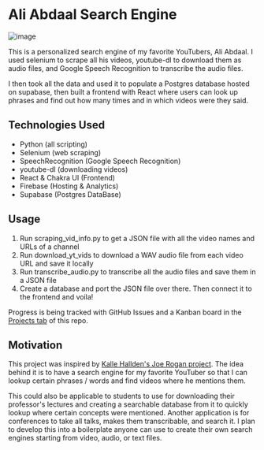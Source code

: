 # Ali Abdaal Search Engine

![image](https://user-images.githubusercontent.com/63742054/116843039-aa9be480-abac-11eb-82b7-1f5508d4d1d2.png)

This is a personalized search engine of my favorite YouTubers, Ali Abdaal. I used selenium to scrape all his videos, youtube-dl to download them as audio files, and Google Speech Recognition to transcribe the audio files.

I then took all the data and used it to populate a Postgres database hosted on supabase, then built a frontend with React where users can look up phrases and find out how many times and in which videos were they said.

## Technologies Used

- Python (all scripting)
- Selenium (web scraping)
- SpeechRecognition (Google Speech Recognition)
- youtube-dl (downloading videos)
- React & Chakra UI (Frontend)
- Firebase (Hosting & Analytics)
- Supabase (Postgres DataBase)

## Usage

1. Run scraping_vid_info.py to get a JSON file with all the video names and URLs of a channel
2. Run download_yt_vids to download a WAV audio file from each video URL and save it locally
3. Run transcribe_audio.py to transcribe all the audio files and save them in a JSON file
4. Create a database and port the JSON file over there. Then connect it to the frontend and voila!

Progress is being tracked with GitHub Issues and a Kanban board in the [Projects tab](https://github.com/Nutlope/yt-search-engine/projects/1) of this repo.

## Motivation

This project was inspired by [Kalle Hallden's Joe Rogan project](https://www.youtube.com/watch?v=UUnAcrzA0nA&t=7s&ab_channel=KalleHallden). The idea behind it is to have a search engine for my favorite YouTuber so that I can lookup certain phrases / words and find videos where he mentions them.

This could also be applicable to students to use for downloading their professor's lectures and creating a searchable database from it to quickly lookup where certain concepts were mentioned. Another application is for conferences to take all talks, makes them transcribable, and search it. I plan to develop this into a boilerplate anyone can use to create their own search engines starting from video, audio, or text files.
